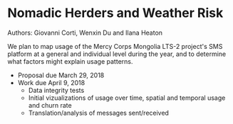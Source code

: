 # Nomadic Herders and Weather Risk

Authors: Giovanni Corti, Wenxin Du and Ilana Heaton

We plan to map usage of the Mercy Corps Mongolia LTS-2 project's SMS platform at a general and individual level during the year, and to determine what factors might explain usage patterns.

- Proposal due March 29, 2018
- Work due April 9, 2018
    * Data integrity tests
    * Initial vizualizations of usage over time, spatial and temporal usage and churn rate
    * Translation/analysis of messages sent/received


